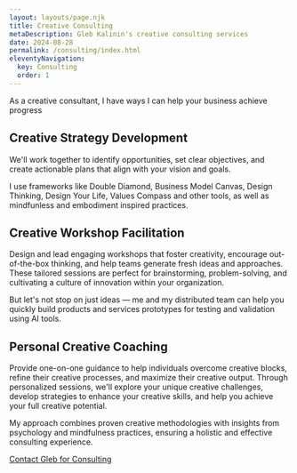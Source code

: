 ```yaml
---
layout: layouts/page.njk
title: Creative Consulting
metaDescription: Gleb Kalinin's creative consulting services
date: 2024-08-28
permalink: /consulting/index.html
eleventyNavigation:
  key: Consulting
  order: 1
---
```



As a creative consultant, I have ways I can help your business achieve progress

## Creative Strategy Development
   
   We'll work together to identify opportunities, set clear objectives, and create actionable plans that align with your vision and goals. 

   I use frameworks like Double Diamond, Business Model Canvas, Design Thinking, Design Your Life, Values Compass and other tools, as well as mindfunless and embodiment inspired practices.


## Creative Workshop Facilitation
   Design and lead engaging workshops that foster creativity, encourage out-of-the-box thinking, and help teams generate fresh ideas and approaches. These tailored sessions are perfect for brainstorming, problem-solving, and cultivating a culture of innovation within your organization.

   But let's not stop on just ideas — me and my distributed team can help you quickly build products and services prototypes for testing and validation using AI tools.


## Personal Creative Coaching
   Provide one-on-one guidance to help individuals overcome creative blocks, refine their creative processes, and maximize their creative output. Through personalized sessions, we'll explore your unique creative challenges, develop strategies to enhance your creative skills, and help you achieve your full creative potential.

My approach combines proven creative methodologies with insights from psychology and mindfulness practices, ensuring a holistic and effective consulting experience.

[Contact Gleb for Consulting](/contact)
